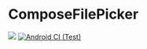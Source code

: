# ComposeFilePicker
[![](https://jitpack.io/v/jing332/ComposeFilePicker.svg)](https://jitpack.io/#jing332/ComposeFilePicker)
[![Android CI (Test)](https://github.com/jing332/ComposeFilePicker/actions/workflows/build.yml/badge.svg)](https://github.com/jing332/ComposeFilePicker/actions/workflows/build.yml)

